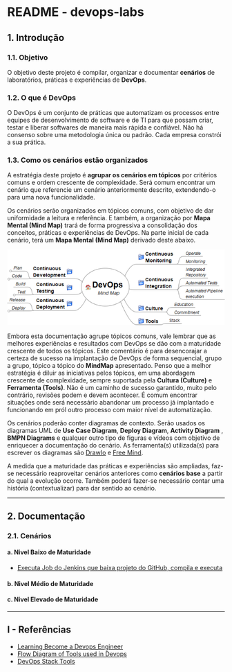 # README - devops-labs

## 1. Introdução

### 1.1. Objetivo
O objetivo deste projeto é compilar, organizar e documentar __cenários__ de laboratórios, práticas e experiências de **DevOps**.


### 1.2. O que é DevOps
O DevOps é um conjunto de práticas que automatizam os processos entre equipes de desenvolvimento de software e de TI para que possam criar, testar e liberar softwares de maneira mais rápida e confiável. Não há consenso sobre uma metodologia única ou padrão. Cada empresa constrói a sua prática.


### 1.3. Como os cenários estão organizados
A estratégia deste projeto é __agrupar os cenários em tópicos__ por critérios comuns e ordem crescente de complexidade. Será comum encontrar um cenário que referencie um cenário anteriormente descrito, extendendo-o para uma nova funcionalidade. 

Os cenários serão organizados em tópicos comuns, com objetivo de dar uniformidade a leitura e referência. E também, a organização por __Mapa Mental (Mind Map)__ trará de forma progressiva a consolidação dos conceitos, práticas e experiências de DevOps. Na parte inicial de cada cenário, terá um __Mapa Mental (Mind Map)__ derivado deste abaixo.

![MindMap DevOps](doc/MindMap%20DevOps.png)

Embora esta documentação agrupe tópicos comuns, vale lembrar que as melhores experiências e resultados com DevOps se dão com a maturidade crescente de todos os tópicos. Este comentário é para desencorajar a certeza de sucesso na implantação de DevOps de forma sequencial, grupo a grupo, tópico a tópico do __MindMap__ apresentado. Penso que a melhor estratégia é diluir as iniciativas pelos tópicos, em uma abordagem crescente de complexidade, sempre suportada pela __Cultura (Culture)__ e __Ferramenta (Tools)__. Não é um caminho de sucesso garantido, muito pelo contrário, revisões podem e devem acontecer. É comum encontrar situações onde será necessário abandonar um processo já implantado e funcionando em pról outro processo com maior nível de automatização.

Os cenários poderão conter diagramas de contexto. Serão usados os diagramas UML de __Use Case Diagram__, __Deploy Diagram__, __Activity Diagram__ ,  __BMPN Diagrams__ e qualquer outro tipo de figuras e vídeos com objetivo de enriquecer a documentação do cenário. As ferramenta(s) utilizada(s) para escrever os diagramas são [DrawIo](https://www.draw.io/) e [Free Mind](https://freemind.br.softonic.com/).

A medida que a maturidade das práticas e experiências são ampliadas, faz-se necessário reaproveitar cenários anteriores como __cenários base__ a partir do qual a evolução ocorre. Também poderá fazer-se necessário contar uma história (contextualizar) para dar sentido ao cenário.


---
## 2. Documentação

### 2.1. Cenários

#### a. Nivel Baixo de Maturidade

* [Executa Job do Jenkins que baixa projeto do GitHub, compila e executa](README_Cenario_CI-Jenkins_DEV-Java.md)

#### b. Nivel Médio de Maturidade

#### c. Nivel Elevado de Maturidade

---
## I - Referências

* [Learning Become a Devops Engineer](https://www.linkedin.com/learning/paths/become-a-devops-engineer)
* [Flow Diagram of Tools used in Devops](https://medium.com/devops-process-and-tools/flow-diagram-of-tools-used-in-devops-b8d9f944ef21)
* [DevOps Stack Tools](https://www.agilestacks.com/products/devops-stack)
